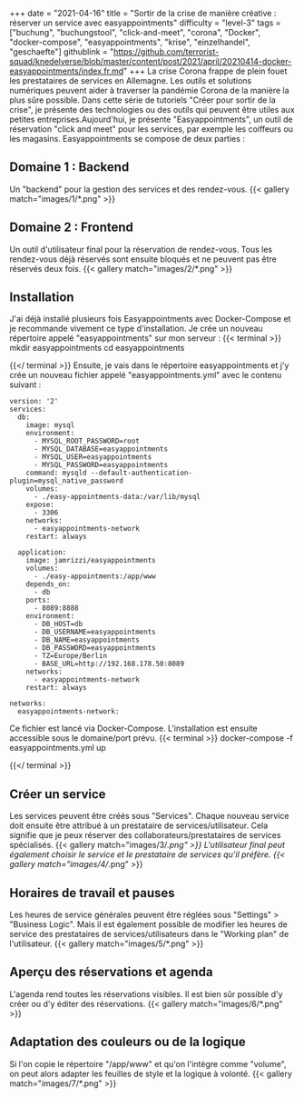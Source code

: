 +++
date = "2021-04-16"
title = "Sortir de la crise de manière créative : réserver un service avec easyappointments"
difficulty = "level-3"
tags = ["buchung", "buchungstool", "click-and-meet", "corona", "Docker", "docker-compose", "easyappointments", "krise", "einzelhandel", "geschaefte"]
githublink = "https://github.com/terrorist-squad/knedelverse/blob/master/content/post/2021/april/20210414-docker-easyappointments/index.fr.md"
+++
La crise Corona frappe de plein fouet les prestataires de services en Allemagne. Les outils et solutions numériques peuvent aider à traverser la pandémie Corona de la manière la plus sûre possible. Dans cette série de tutoriels "Créer pour sortir de la crise", je présente des technologies ou des outils qui peuvent être utiles aux petites entreprises.Aujourd'hui, je présente "Easyappointments", un outil de réservation "click and meet" pour les services, par exemple les coiffeurs ou les magasins. Easyappointments se compose de deux parties :
## Domaine 1 : Backend
Un "backend" pour la gestion des services et des rendez-vous.
{{< gallery match="images/1/*.png" >}}

## Domaine 2 : Frontend
Un outil d'utilisateur final pour la réservation de rendez-vous. Tous les rendez-vous déjà réservés sont ensuite bloqués et ne peuvent pas être réservés deux fois.
{{< gallery match="images/2/*.png" >}}

## Installation
J'ai déjà installé plusieurs fois Easyappointments avec Docker-Compose et je recommande vivement ce type d'installation. Je crée un nouveau répertoire appelé "easyappointments" sur mon serveur :
{{< terminal >}}
mkdir easyappointments
cd easyappointments

{{</ terminal >}}
Ensuite, je vais dans le répertoire easyappointments et j'y crée un nouveau fichier appelé "easyappointments.yml" avec le contenu suivant :
```
version: '2'
services:
  db:
    image: mysql
    environment:
      - MYSQL_ROOT_PASSWORD=root
      - MYSQL_DATABASE=easyappointments
      - MYSQL_USER=easyappointments
      - MYSQL_PASSWORD=easyappointments
    command: mysqld --default-authentication-plugin=mysql_native_password
    volumes:
      - ./easy-appointments-data:/var/lib/mysql
    expose:
      - 3306
    networks:
      - easyappointments-network
    restart: always

  application:
    image: jamrizzi/easyappointments
    volumes:
      - ./easy-appointments:/app/www
    depends_on:
      - db
    ports:
      - 8089:8888
    environment:
      - DB_HOST=db
      - DB_USERNAME=easyappointments
      - DB_NAME=easyappointments
      - DB_PASSWORD=easyappointments
      - TZ=Europe/Berlin
      - BASE_URL=http://192.168.178.50:8089 
    networks:
      - easyappointments-network
    restart: always

networks:
  easyappointments-network:

```
Ce fichier est lancé via Docker-Compose. L'installation est ensuite accessible sous le domaine/port prévu.
{{< terminal >}}
docker-compose -f easyappointments.yml up

{{</ terminal >}}

## Créer un service
Les services peuvent être créés sous "Services". Chaque nouveau service doit ensuite être attribué à un prestataire de services/utilisateur. Cela signifie que je peux réserver des collaborateurs/prestataires de services spécialisés.
{{< gallery match="images/3/*.png" >}}
L'utilisateur final peut également choisir le service et le prestataire de services qu'il préfère.
{{< gallery match="images/4/*.png" >}}

## Horaires de travail et pauses
Les heures de service générales peuvent être réglées sous "Settings" > "Business Logic". Mais il est également possible de modifier les heures de service des prestataires de services/utilisateurs dans le "Working plan" de l'utilisateur.
{{< gallery match="images/5/*.png" >}}

## Aperçu des réservations et agenda
L'agenda rend toutes les réservations visibles. Il est bien sûr possible d'y créer ou d'y éditer des réservations.
{{< gallery match="images/6/*.png" >}}

## Adaptation des couleurs ou de la logique
Si l'on copie le répertoire "/app/www" et qu'on l'intègre comme "volume", on peut alors adapter les feuilles de style et la logique à volonté.
{{< gallery match="images/7/*.png" >}}
